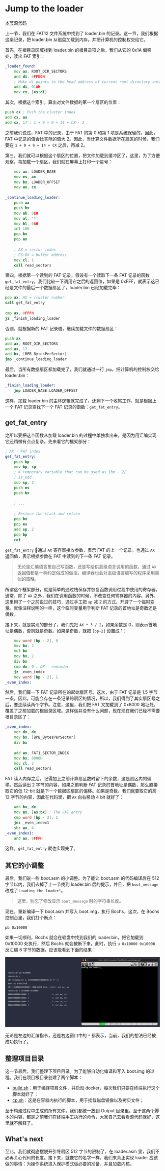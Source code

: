 # Jump to the loader

[本节源代码](https://github.com/puretears/yuna/tree/master/Documentation/Chapter1/Execise06)

上一节，我们在 FAT12 文件系统中找到了 loader.bin 的记录。这一节，我们根据这条记录，把 loader.bin 从磁盘加载到内存，并把计算机的控制权交给它。

首先，在根目录区域找到 loader.bin 的根目录项之后，我们从它的 0x1A 偏移处，读出 FAT 索引：

```asm
_loader_found:
    mov ax, ROOT_DIR_SECTORS
    and di, 0FFE0H
    ; Make di points to the head address of current root directory entry
    add di, 01AH
    mov cx, [es:di]
```

其次，根据这个索引，算出对文件数据的第一个扇区的位置：

```asm
push cx ; Push the cluster index
add cx, ax
add cx, 17 ; 1 + 9 + 9 + 14 + CX - 2
```

之前我们说过，FAT 中的记录，由于 FAT 的第 0 和第 1 项是系统保留的，因此，FAT 中记录的值会比实际的值大 2。因此，当计算文件数据所在扇区的时候，我们要在 `1 + 9 + 9 + 14 + CX` 之后，再减 2。

第三，我们就可以根据这个扇区的位置，把文件加载到缓冲区了，这里，为了方便观察，每加载一个扇区，我们就在屏幕上打印一个星号：

```asm
    mov ax, LOADER_BASE
    mov es, ax
    mov bx, LOADER_OFFSET
    mov ax, cx

_continue_loading_loader:
    push ax
    push bx
    mov ah, 0EH
    mov al, '*'
    mov bl, 0AH
    int 10H
    pop bx
    pop ax

    ; AX = sector index
    ; ES:BX = buffer address
    mov cl, 1
    call read_sectors
```

第四，根据第一个读到的 FAT 记录，假设有一个读取下一条 FAT 记录的函数 `get_fat_entry`。我们比较一下调用它之后的返回值，如果是 0xFFF，就表示这已经是文件的最后一个数据扇区了，loader.bin 已经加载完毕：

```asm
pop ax; AX = cluster number
call get_fat_entry

cmp ax, 0FFFH
jz _finish_loading_loader
```

否则，就根据新的 FAT 记录值，继续加载文件的数据扇区：

```asm
push ax
add ax, ROOT_DIR_SECTORS
add ax, 17
add bx, [BPB_BytesPerSector]
jmp _continue_loading_loader
```

最后，当所有数据扇区都加载完了，我们就通过一行 `jmp`，把计算机的控制权交给 loader.bin：

```asm
_finish_loading_loader:
    jmp LOADER_BASE:LOADER_OFFSET
```

这样，加载 loader.bin 的主体逻辑就完成了。还剩下一个收尾工作，就是根据上一个 FAT 记录查找下一个 FAT 记录的函数：`get_fat_entry`。

## get_fat_entry

之所以要把这个函数从加载 loader.bin 的过程中单独拿出来，是因为用汇编实现它还稍微有点点复杂。先来看它的框架部分：

```asm
; AX - FAT index
get_fat_entry:
    push bp
    mov bp, sp
    ; A temporary variable that can be used as [bp - 2]
    ; is_odd
    sub sp, 2
    push es
    push bx

    ; ...

    ; Restore the stack and return
    pop bx
    pop es
    add sp, 2
    pop bp
    ret
```

`get_fat_entry` 通过 `AX` 寄存器接收参数，表示 FAT 的上一个记录，也通过 `AX` 返回值，表示根据参数在 FAT 中读到的下一条 FAT 记录。

> 无论是汇编语言里自己写函数，还是写给供高级语言调用的函数，通过 `AX` 返回值都是一种约定俗成的做法。编译器也会对高级语言编写的程序采用类似的策略。

所谓这个框架部分，就是简单的通过栈保存并恢复函数调用过程中使用的寄存器。通常，除了 `AX` 之外，我们在调用函数的时候，不改变任何寄存器的内容。另外，这里用了一个之前说过的技巧，通过手工把 `sp` 减 2 的方式，开辟了一个临时变量。就像注释说明的一样，这个临时变量用于判断 FAT 记录的首地址是奇数还是偶数。

接下来，就是实现的部分了，我们先把 `AX * 3 / 2`，如果余数是 0，则表示首地址是偶数，否则就是奇数。如果是奇数，就把 `[bp-2]` 设置成 1：

```asm
    mov word [bp - 2], 0
    mov bx, 3
    mul bx
    mov bx, 2
    div bx
    cmp dx, 0 ; DX - reminder
    jz _even_index
    mov word [bp - 2], 1
_even_index:
```

然后，我们算一下 FAT 记录所在的起始扇区号。这次，由于 FAT 记录是 1.5 字节一条，因此，可能会存在一条记录跨扇区的情况，所以，我们得到了其实扇区号之后，要连续读两个字节。注意，这里，我们把 FAT 又加载到了 0x8000 地址处，覆盖了之前加载的根目录区域。这样做并没有什么问题，现在现在我们已经不需要根目录区了：

```asm
_even_index:
    xor dx, dx
    mov bx, [BPB_BytesPerSector]
    div bx

    add ax, FAT1_SECTOR_INDEX
    mov bx, 8000H
    mov cl, 2
    call read_sectors
```

FAT 读入内存之后，记得加上之前计算扇区数时留下的余数，这是扇区内的偏移。然后读出 2 字节的内容，如果之前判断 FAT 记录的首地址是偶数，那么直接取它的低 12-bit 就是下一个数据区扇区的偏移。如果是奇数，我们就要取它的高 12 字节的内容，因此在代码里，把 `AX` 向右移动 4 bit 就好了：

```asm
    add bx, dx
    mov ax, [es:bx] ; The FAT entry
    cmp word [bp - 2], 1
    jnz _even_index1
    shr ax, 4
_even_index1:
    and ax, 0FFFH
```

这样，`get_fat_entry` 就也实现完了。

## 其它的小调整

最后，我们说一些 boot.asm 的小调整。为了能让 boot.asm 的代码编译后在 512 字节以内，我们去掉了上一节找到 loader.bin 后的提示，并且，把 `boot_message` 改成了 `Loading the loader!`。

> 这里，别忘了修改显示 `boot_message` 时的字符串长度。

现在，重新编译一下 boot.asm 并写入 boot.img，执行 Bochs，这次，在 Bochs 控制台里，我们打个断点：

```shell
pb 0x10000
```

如果一切顺利，Bochs 就会在软盘中找到我们的 loader.bin，把它加载到 0x10000 处执行，然后 Bochs 就会被断下来，此时，执行 `u 0x10000 0x10008` 反汇编 8 字节的数据，应该能看到下面的结果：

![jump-to-the-loader](Images/jump-to-the-loader-1@2x.jpg)

无论是左边的汇编指令，还是右边窗口中的 `*` 都表示，当前，我们的想法已经被成功执行了。

## 整理项目目录

这一节最后，我们整理下项目目录。为了能够自动化编译和写入 boot.img 的过程。我们在项目根目录创建了两个脚本：

* [build.sh](https://github.com/puretears/yuna/blob/master/build.sh)：用于编译项目文件，并启动 docker，每次我们只要在终端执行这个脚本就好了；
* [cp.sh](https://github.com/puretears/yuna/blob/master/cp.sh)：这是在容器内执行的脚本，用于挂载磁盘镜像以及拷贝文件；

至于构建过程中生成的所有文件，我们都统一放到 Output 目录里。至于这两个脚本的内容，都是之前我们在终端手工执行的命令，大家自己去看看源代码就好，这里就不解释了。

## What's next

至此，我们就彻底摆脱开引导扇区 512 字节的限制了，在 loader.asm 里，我们不必再关心代码的长度。接下来，就像它的名字一样，我们来真正实现 loader 应该做的事情：为操作系统进入保护模式做必要的准备，并且加载内核。

